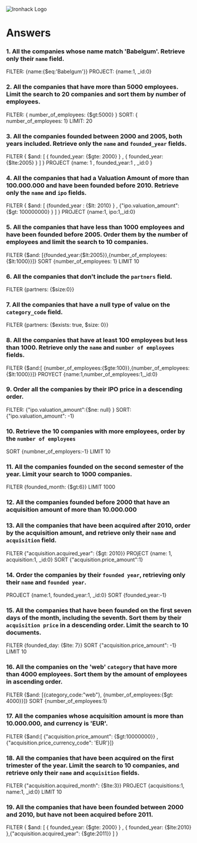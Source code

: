 ![Ironhack Logo](https://i.imgur.com/1QgrNNw.png)

# Answers

### 1. All the companies whose name match 'Babelgum'. Retrieve only their `name` field.

FILTER: {name:{$eq:'Babelgum'}}
PROJECT: {name:1, _id:0}


### 2. All the companies that have more than 5000 employees. Limit the search to 20 companies and sort them by **number of employees**.

FILTER: { number_of_employees: {$gt:5000} } 
SORT: { number_of_employees: 1}
LIMIT: 20

### 3. All the companies founded between 2000 and 2005, both years included. Retrieve only the `name` and `founded_year` fields.

FILTER { $and: [ { founded_year: {$gte: 2000} } , { founded_year: {$lte:2005} } ] }
PROJECT {name: 1 , founded_year:1 , _id:0 }

### 4. All the companies that had a Valuation Amount of more than 100.000.000 and have been founded before 2010. Retrieve only the `name` and `ipo` fields.

FILTER { $and: [ {founded_year : {$lt: 2010} } , {"ipo.valuation_amount": {$gt: 100000000} } ] }
PROJECT {name:1, ipo:1,_id:0}

### 5. All the companies that have less than 1000 employees and have been founded before 2005. Order them by the number of employees and limit the search to 10 companies.

FILTER {$and: [{founded_year:{$lt:2005}},{number_of_employees: {$lt:1000}}]}
SORT {number_of_employees: 1}
LIMIT 10


### 6. All the companies that don't include the `partners` field.

FILTER {partners: {$size:0}}

### 7. All the companies that have a null type of value on the `category_code` field.

FILTER {partners: {$exists: true, $size: 0}}

### 8. All the companies that have at least 100 employees but less than 1000. Retrieve only the `name` and `number of employees` fields.

FILTER {$and:[ {number_of_employees:{$gte:100}},{number_of_employees:{$lt:1000}}]}
PROYECT {name:1,number_of_employees:1,_id:0}

### 9. Order all the companies by their IPO price in a descending order.

FILTER: {"ipo.valuation_amount":{$ne: null} }
SORT:  {"ipo.valuation_amount": -1}

### 10. Retrieve the 10 companies with more employees, order by the `number of employees`

SORT {numbner_of_employers:-1}
LIMIT 10

### 11. All the companies founded on the second semester of the year. Limit your search to 1000 companies.

FILTER {founded_month: {$gt:6}}
LIMIT 1000

### 12. All the companies founded before 2000 that have an acquisition amount of more than 10.000.000

<!-- Your Code Goes Here -->

### 13. All the companies that have been acquired after 2010, order by the acquisition amount, and retrieve only their `name` and `acquisition` field.

FILTER {"acquisition.acquired_year": {$gt: 2010}}
PROjECT {name: 1, acquisition:1, _id:0}
SORT {"acquisition.price_amount":1}

### 14. Order the companies by their `founded year`, retrieving only their `name` and `founded year`.

PROJECT {name:1, founded_year:1, _id:0}
SORT {founded_year:-1}

### 15. All the companies that have been founded on the first seven days of the month, including the seventh. Sort them by their `acquisition price` in a descending order. Limit the search to 10 documents.

FILTER {founded_day: {$lte: 7}}
SORT {"acquisition.price_amount": -1}
LIMIT 10

### 16. All the companies on the 'web' `category` that have more than 4000 employees. Sort them by the amount of employees in ascending order.

FILTER {$and: [{category_code:"web"}, {number_of_employees:{$gt: 4000}}]}
SORT {number_of_employees:1}

### 17. All the companies whose acquisition amount is more than 10.000.000, and currency is 'EUR'.

FILTER {$and:[ {"acquisition.price_amount": {$gt:10000000}} , {"acquisition.price_currency_code": 'EUR'}]}

### 18. All the companies that have been acquired on the first trimester of the year. Limit the search to 10 companies, and retrieve only their `name` and `acquisition` fields.

FILTER {"acquisition.acquired_month": {$lte:3}}
PROJECT {acquisitions:1, name:1, _id:0}
LIMIT 10

### 19. All the companies that have been founded between 2000 and 2010, but have not been acquired before 2011.

FILTER { $and: [ { founded_year: {$gte: 2000} } , { founded_year: {$lte:2010} },{"acquisition.acquired_year": {$gte:2011}} ] }
